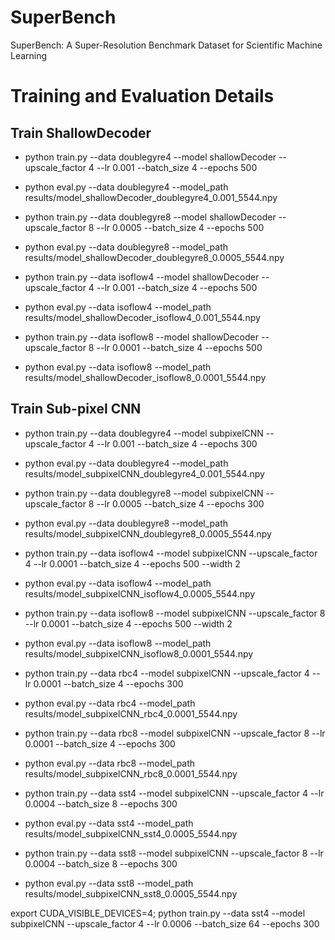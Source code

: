 # SuperBench
SuperBench: A Super-Resolution Benchmark Dataset for Scientific Machine Learning

# Training and Evaluation Details

## Train ShallowDecoder

* python train.py --data doublegyre4 --model shallowDecoder --upscale_factor 4  --lr 0.001 --batch_size 4 --epochs 500
* python eval.py --data doublegyre4 --model_path results/model_shallowDecoder_doublegyre4_0.001_5544.npy 

* python train.py --data doublegyre8 --model shallowDecoder --upscale_factor 8 --lr 0.0005 --batch_size 4 --epochs 500
* python eval.py --data doublegyre8 --model_path results/model_shallowDecoder_doublegyre8_0.0005_5544.npy 


* python train.py --data isoflow4 --model shallowDecoder --upscale_factor 4 --lr 0.001 --batch_size 4 --epochs 500
* python eval.py --data isoflow4 --model_path results/model_shallowDecoder_isoflow4_0.001_5544.npy 

* python train.py --data isoflow8 --model shallowDecoder --upscale_factor 8 --lr 0.0001 --batch_size 4 --epochs 500
* python eval.py --data isoflow8 --model_path results/model_shallowDecoder_isoflow8_0.0001_5544.npy 



## Train Sub-pixel CNN 

* python train.py --data doublegyre4 --model subpixelCNN --upscale_factor 4 --lr 0.001 --batch_size 4 --epochs 300
* python eval.py --data doublegyre4 --model_path results/model_subpixelCNN_doublegyre4_0.001_5544.npy 

* python train.py --data doublegyre8 --model subpixelCNN --upscale_factor 8 --lr 0.0005 --batch_size 4 --epochs 300
* python eval.py --data doublegyre8 --model_path results/model_subpixelCNN_doublegyre8_0.0005_5544.npy 


* python train.py --data isoflow4 --model subpixelCNN --upscale_factor 4 --lr 0.0001 --batch_size 4 --epochs 500 --width 2
* python eval.py --data isoflow4 --model_path results/model_subpixelCNN_isoflow4_0.0005_5544.npy 

* python train.py --data isoflow8 --model subpixelCNN --upscale_factor 8 --lr 0.0001 --batch_size 4 --epochs 500 --width 2
* python eval.py --data isoflow8 --model_path results/model_subpixelCNN_isoflow8_0.0001_5544.npy 


* python train.py --data rbc4 --model subpixelCNN --upscale_factor 4 --lr 0.0001 --batch_size 4 --epochs 300
* python eval.py --data rbc4 --model_path results/model_subpixelCNN_rbc4_0.0001_5544.npy 

* python train.py --data rbc8 --model subpixelCNN --upscale_factor 8 --lr 0.0001 --batch_size 4 --epochs 300
* python eval.py --data rbc8 --model_path results/model_subpixelCNN_rbc8_0.0001_5544.npy 


* python train.py --data sst4 --model subpixelCNN --upscale_factor 4 --lr 0.0004 --batch_size 8 --epochs 300
* python eval.py --data sst4 --model_path results/model_subpixelCNN_sst4_0.0005_5544.npy 

* python train.py --data sst8 --model subpixelCNN --upscale_factor 8 --lr 0.0004 --batch_size 8 --epochs 300
* python eval.py --data sst8 --model_path results/model_subpixelCNN_sst8_0.0005_5544.npy 



export CUDA_VISIBLE_DEVICES=4; python train.py --data sst4 --model subpixelCNN --upscale_factor 4 --lr 0.0006 --batch_size 64 --epochs 300

